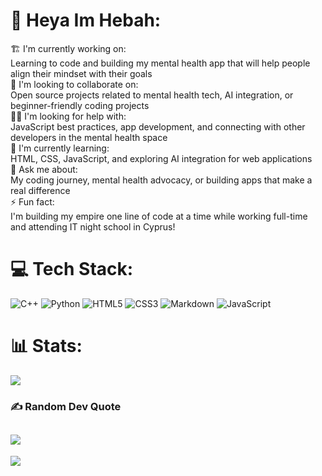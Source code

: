 # 💫 Heya Im Hebah:
🏗️ I'm currently working on:<br>Learning to code and building my mental health app that will help people align their mindset with their goals<br>🤝 I'm looking to collaborate on:<br>Open source projects related to mental health tech, AI integration, or beginner-friendly coding projects<br>🙋‍♀️ I'm looking for help with:<br>JavaScript best practices, app development, and connecting with other developers in the mental health space<br>🌱 I'm currently learning:<br>HTML, CSS, JavaScript, and exploring AI integration for web applications<br>💬 Ask me about:<br>My coding journey, mental health advocacy, or building apps that make a real difference<br>⚡ Fun fact:<br>I'm building my empire one line of code at a time while working full-time and attending IT night school in Cyprus!


# 💻 Tech Stack:
![C++](https://img.shields.io/badge/c++-%2300599C.svg?style=for-the-badge&logo=c%2B%2B&logoColor=white) ![Python](https://img.shields.io/badge/python-3670A0?style=for-the-badge&logo=python&logoColor=ffdd54) ![HTML5](https://img.shields.io/badge/html5-%23E34F26.svg?style=for-the-badge&logo=html5&logoColor=white) ![CSS3](https://img.shields.io/badge/css3-%231572B6.svg?style=for-the-badge&logo=css3&logoColor=white) ![Markdown](https://img.shields.io/badge/markdown-%23000000.svg?style=for-the-badge&logo=markdown&logoColor=white) ![JavaScript](https://img.shields.io/badge/javascript-%23323330.svg?style=for-the-badge&logo=javascript&logoColor=%23F7DF1E)
# 📊 Stats:
![](https://nirzak-streak-stats.vercel.app/?user=CallMeToph&theme=ambient_gradient&hide_border=false)
### ✍️ Random Dev Quote
![](https://quotes-github-readme.vercel.app/api?type=vetical&theme=tokyonight)
---
[![](https://visitcount.itsvg.in/api?id=CallMeToph&icon=0&color=0)](https://visitcount.itsvg.in)

<!-- Proudly created with GPRM ( https://gprm.itsvg.in ) -->

